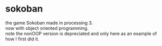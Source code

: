 # sokoban
the game Sokoban made in processing 3. <br>
now with object oriented programming. <br>
note the nonOOP version is depreciated and only here as an example of how I first did it.
